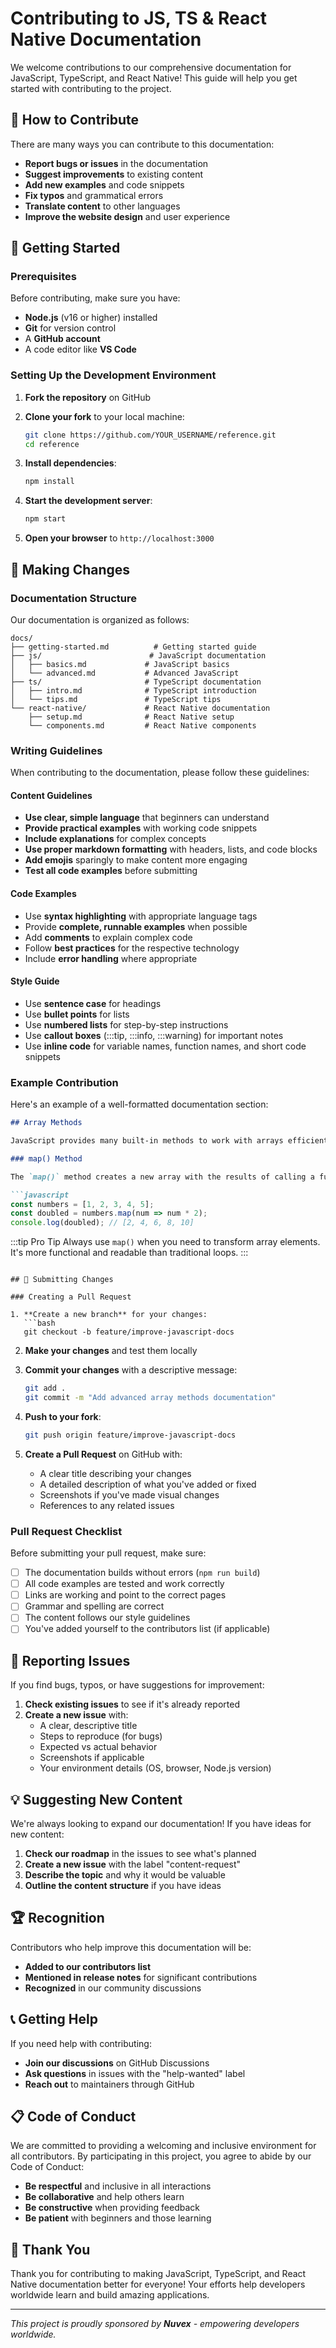 # Contributing to JS, TS & React Native Documentation

We welcome contributions to our comprehensive documentation for JavaScript, TypeScript, and React Native! This guide will help you get started with contributing to the project.

## 🎯 How to Contribute

There are many ways you can contribute to this documentation:

- **Report bugs or issues** in the documentation
- **Suggest improvements** to existing content
- **Add new examples** and code snippets
- **Fix typos** and grammatical errors
- **Translate content** to other languages
- **Improve the website design** and user experience

## 🚀 Getting Started

### Prerequisites

Before contributing, make sure you have:

- **Node.js** (v16 or higher) installed
- **Git** for version control
- A **GitHub account**
- A code editor like **VS Code**

### Setting Up the Development Environment

1. **Fork the repository** on GitHub
2. **Clone your fork** to your local machine:

   ```bash
   git clone https://github.com/YOUR_USERNAME/reference.git
   cd reference
   ```

3. **Install dependencies**:

   ```bash
   npm install
   ```

4. **Start the development server**:

   ```bash
   npm start
   ```

5. **Open your browser** to `http://localhost:3000`

## 📝 Making Changes

### Documentation Structure

Our documentation is organized as follows:

```
docs/
├── getting-started.md          # Getting started guide
├── js/                        # JavaScript documentation
│   ├── basics.md             # JavaScript basics
│   └── advanced.md           # Advanced JavaScript
├── ts/                       # TypeScript documentation
│   ├── intro.md              # TypeScript introduction
│   └── tips.md               # TypeScript tips
└── react-native/             # React Native documentation
    ├── setup.md              # React Native setup
    └── components.md         # React Native components
```

### Writing Guidelines

When contributing to the documentation, please follow these guidelines:

#### Content Guidelines

- **Use clear, simple language** that beginners can understand
- **Provide practical examples** with working code snippets
- **Include explanations** for complex concepts
- **Use proper markdown formatting** with headers, lists, and code blocks
- **Add emojis** sparingly to make content more engaging
- **Test all code examples** before submitting

#### Code Examples

- Use **syntax highlighting** with appropriate language tags
- Provide **complete, runnable examples** when possible
- Add **comments** to explain complex code
- Follow **best practices** for the respective technology
- Include **error handling** where appropriate

#### Style Guide

- Use **sentence case** for headings
- Use **bullet points** for lists
- Use **numbered lists** for step-by-step instructions
- Use **callout boxes** (:::tip, :::info, :::warning) for important notes
- Use **inline code** for variable names, function names, and short code snippets

### Example Contribution

Here's an example of a well-formatted documentation section:

```markdown
## Array Methods

JavaScript provides many built-in methods to work with arrays efficiently.

### map() Method

The `map()` method creates a new array with the results of calling a function for every array element.

```javascript
const numbers = [1, 2, 3, 4, 5];
const doubled = numbers.map(num => num * 2);
console.log(doubled); // [2, 4, 6, 8, 10]
```

:::tip Pro Tip
Always use `map()` when you need to transform array elements. It's more functional and readable than traditional loops.
:::

```

## 🔄 Submitting Changes

### Creating a Pull Request

1. **Create a new branch** for your changes:
   ```bash
   git checkout -b feature/improve-javascript-docs
   ```

2. **Make your changes** and test them locally
3. **Commit your changes** with a descriptive message:

   ```bash
   git add .
   git commit -m "Add advanced array methods documentation"
   ```

4. **Push to your fork**:

   ```bash
   git push origin feature/improve-javascript-docs
   ```

5. **Create a Pull Request** on GitHub with:
   - A clear title describing your changes
   - A detailed description of what you've added or fixed
   - Screenshots if you've made visual changes
   - References to any related issues

### Pull Request Checklist

Before submitting your pull request, make sure:

- [ ] The documentation builds without errors (`npm run build`)
- [ ] All code examples are tested and work correctly
- [ ] Links are working and point to the correct pages
- [ ] Grammar and spelling are correct
- [ ] The content follows our style guidelines
- [ ] You've added yourself to the contributors list (if applicable)

## 🐛 Reporting Issues

If you find bugs, typos, or have suggestions for improvement:

1. **Check existing issues** to see if it's already reported
2. **Create a new issue** with:
   - A clear, descriptive title
   - Steps to reproduce (for bugs)
   - Expected vs actual behavior
   - Screenshots if applicable
   - Your environment details (OS, browser, Node.js version)

## 💡 Suggesting New Content

We're always looking to expand our documentation! If you have ideas for new content:

1. **Check our roadmap** in the issues to see what's planned
2. **Create a new issue** with the label "content-request"
3. **Describe the topic** and why it would be valuable
4. **Outline the content structure** if you have ideas

## 🏆 Recognition

Contributors who help improve this documentation will be:

- **Added to our contributors list**
- **Mentioned in release notes** for significant contributions
- **Recognized** in our community discussions

## 📞 Getting Help

If you need help with contributing:

- **Join our discussions** on GitHub Discussions
- **Ask questions** in issues with the "help-wanted" label
- **Reach out** to maintainers through GitHub

## 📋 Code of Conduct

We are committed to providing a welcoming and inclusive environment for all contributors. By participating in this project, you agree to abide by our Code of Conduct:

- **Be respectful** and inclusive in all interactions
- **Be collaborative** and help others learn
- **Be constructive** when providing feedback
- **Be patient** with beginners and those learning

## 🎉 Thank You

Thank you for contributing to making JavaScript, TypeScript, and React Native documentation better for everyone! Your efforts help developers worldwide learn and build amazing applications.

---

*This project is proudly sponsored by **Nuvex** - empowering developers worldwide.*
